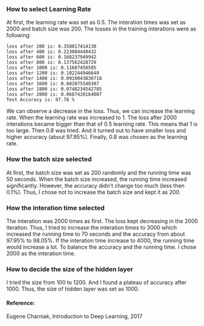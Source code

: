 
### How to select **Learning Rate**

At first, the learning rate was set as 0.5. The interation times was set as 2000 and batch size was 200. The losses in the training interations were as following:

```
loss after 200 is: 0.358017414138
loss after 400 is: 0.223004448432
loss after 600 is: 0.168237949942
loss after 800 is: 0.137562428729
loss after 1000 is: 0.11687450585
loss after 1200 is: 0.102244946649
loss after 1400 is: 0.0910043836718
loss after 1600 is: 0.082075540307
loss after 1800 is: 0.0748234542785
loss after 2000 is: 0.0687420164007
Test Accuracy is: 97.78 %
```

We can observe a decrease in the loss. Thus, we can increase the learning rate. When the learning rate was increased to 1. The loss after 2000 interations became bigger than that of 0.5 learning rate. This means that 1 is too large. Then 0.8 was tried. And it turned out to have smaller loss and higher accuracy (about 97.95%). Finally, 0.8 was chosen as the learning rate. 

### How the batch size selected

At first, the batch size was set as 200 randomly and the running time was 50 seconds. When the batch size increased, the running time increased significantly. However, the accuracy didn't change too much (less then 0.1%). Thus, I chose not to increase the batch size and kept it as 200.

### How the interation time selected

The interation was 2000 times as first. The loss kept decreasing in the 2000 iteration. Thus, I tried to increase the interation times to 3000 which increased the running time to 70 seconds and the accuracy from about 97.95% to 98.05%. If the interation time increase to 4000, the running time would increase a lot. To balance the accuracy and the running time. I chose 2000 as the interation time.  

### How to decide the size of the hidden layer

I tried the size from 100 to 1200. And I found a plateau of accuracy after 1000. Thus, the size of hidden layer was set as 1000.

#### Reference:

Eugene Charniak, Introduction to Deep Learning, 2017
